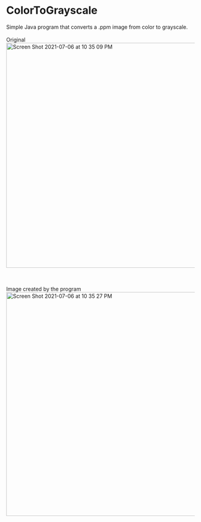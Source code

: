 # ColorToGrayscale
Simple Java program that converts a .ppm image from color to grayscale. 
<br>
<br>
Original
<br>
<img width="602" alt="Screen Shot 2021-07-06 at 10 35 09 PM" src="https://user-images.githubusercontent.com/78386606/124696363-81e4e380-deaa-11eb-8cbe-636fbef54811.png">

<br>
<br>
Image created by the program
<br>
<img width="599" alt="Screen Shot 2021-07-06 at 10 35 27 PM" src="https://user-images.githubusercontent.com/78386606/124696405-a345cf80-deaa-11eb-807c-a7aa857dc517.png">
